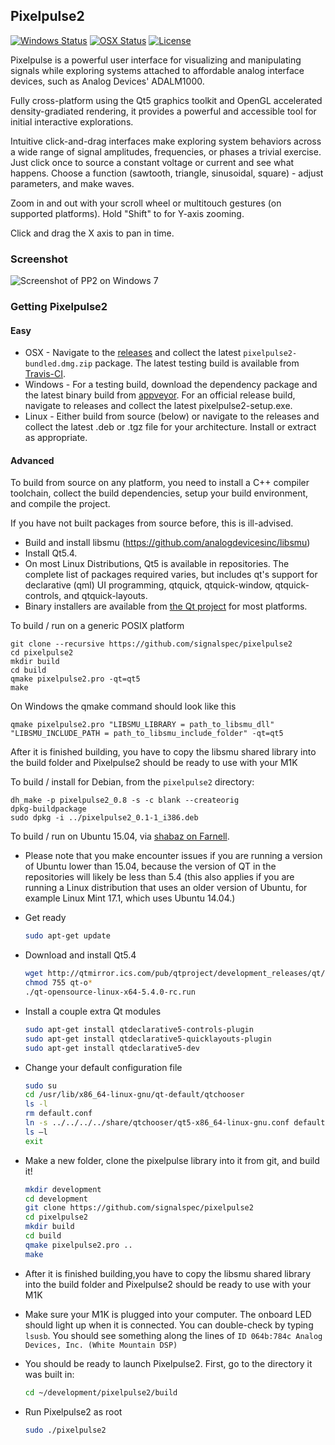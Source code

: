 ## Pixelpulse2

[![Windows Status](https://ci.appveyor.com/api/projects/status/32r7s2skrgm9ubva?svg=true)](https://ci.appveyor.com/project/analogdevicesinc/pixelpulse2/branch/master)
[![OSX Status](https://api.travis-ci.org/analogdevicesinc/Pixelpulse2.svg?branch=master&label=OSX)](https://travis-ci.org/analogdevicesinc/Pixelpulse2)
[![License](https://img.shields.io/badge/license-MPL-blue.svg)](https://github.com/analogdevicesinc/Pixelpulse2/blob/master/LICENSE)

Pixelpulse is a powerful user interface for visualizing and manipulating signals while exploring systems attached to affordable analog interface devices, such as Analog Devices' ADALM1000.

Fully cross-platform using the Qt5 graphics toolkit and OpenGL accelerated density-gradiated rendering, it provides a powerful and accessible tool for initial interactive explorations.

Intuitive click-and-drag interfaces make exploring system behaviors across a wide range of signal amplitudes, frequencies, or phases a trivial exercise. Just click once to source a constant voltage or current and see what happens. Choose a function (sawtooth, triangle, sinusoidal, square) - adjust parameters, and make waves.

Zoom in and out  with your scroll wheel or multitouch gestures (on supported platforms). Hold "Shift" to for Y-axis zooming.

Click and drag the X axis to pan in time.

### Screenshot

![Screenshot of PP2 on Windows 7](http://itdaniher.com/static/pp2_win7.png "Pixelpulse on Windows 7")

### Getting Pixelpulse2

#### Easy

* OSX - Navigate to the [releases](https://github.com/analogdevicesinc/pixelpulse2/releases) and collect the latest `pixelpulse2-bundled.dmg.zip` package. The latest testing build is available from [Travis-CI](http://pixelpulse2nightly.s3-website-us-east-1.amazonaws.com/pixelpulse2.dmg).
* Windows - For a testing build, download the dependency package and the latest binary build from [appveyor](https://ci.appveyor.com/project/analogdevicesinc/pixelpulse2/build/artifacts). For an official release build, navigate to releases and collect the latest pixelpulse2-setup.exe.
* Linux - Either build from source (below) or navigate to the releases and collect the latest .deb or .tgz file for your architecture. Install or extract as appropriate.

#### Advanced

To build from source on any platform, you need to install a C++ compiler toolchain, collect the build dependencies, setup your build environment, and compile the project.

If you have not built packages from source before, this is ill-advised.
* Build and install libsmu (https://github.com/analogdevicesinc/libsmu)
* Install Qt5.4.
 * On most Linux Distributions, Qt5 is available in repositories. The complete list of packages required varies, but includes qt's support for declarative (qml) UI programming, qtquick, qtquick-window, qtquick-controls, and qtquick-layouts.
 * Binary installers are available from [the Qt project](http://qtmirror.ics.com/pub/qtproject/development_releases/qt/5.4/5.4.0-rc/) for most platforms.

To build / run on a generic POSIX platform

    git clone --recursive https://github.com/signalspec/pixelpulse2
    cd pixelpulse2
    mkdir build
    cd build
    qmake pixelpulse2.pro -qt=qt5
    make

On Windows the qmake command should look like this

    qmake pixelpulse2.pro "LIBSMU_LIBRARY = path_to_libsmu_dll" "LIBSMU_INCLUDE_PATH = path_to_libsmu_include_folder" -qt=qt5

After it is finished building, you have to copy the libsmu shared library into the build folder and Pixelpulse2 should be ready to use with your M1K

To build / install for Debian, from the `pixelpulse2` directory:

    dh_make -p pixelpulse2_0.8 -s -c blank --createorig
    dpkg-buildpackage
    sudo dpkg -i ../pixelpulse2_0.1-1_i386.deb

To build / run on Ubuntu 15.04, via [shabaz on Farnell](http://www.element14.com/community/groups/test-and-measurement/blog/2015/02/14/getting-started-with-the-active-learning-module-adalm1000).  

 * Please note that you make encounter issues if you are running a version of Ubuntu lower than 15.04, because the version of QT in the repositories will likely be less than 5.4 (this also applies if you are running a Linux distribution that uses an older version of Ubuntu, for example Linux Mint 17.1, which uses Ubuntu 14.04.)

* Get ready

    ```bash
    sudo apt-get update
    ```

* Download and install Qt5.4

    ```bash
    wget http://qtmirror.ics.com/pub/qtproject/development_releases/qt/5.4/5.4.0-rc/qt-opensource-linux-x64-5.4.0-rc.run
    chmod 755 qt-o*
    ./qt-opensource-linux-x64-5.4.0-rc.run
    ```
    
* Install a couple extra Qt modules
    ```bash
    sudo apt-get install qtdeclarative5-controls-plugin
    sudo apt-get install qtdeclarative5-quicklayouts-plugin
    sudo apt-get install qtdeclarative5-dev
    ```

* Change your default configuration file

    ```bash
    sudo su
    cd /usr/lib/x86_64-linux-gnu/qt-default/qtchooser
    ls -l
    rm default.conf
    ln -s ../../../../share/qtchooser/qt5-x86_64-linux-gnu.conf default.conf
    ls –l
    exit
    ```

* Make a new folder, clone the pixelpulse library into it from git, and build it!

    ```bash
    mkdir development
    cd development
    git clone https://github.com/signalspec/pixelpulse2
    cd pixelpulse2
    mkdir build
    cd build
    qmake pixelpulse2.pro ..
    make
    ```

* After it is finished building,you have to copy the libsmu shared library into the build folder and Pixelpulse2 should be ready to use with your M1K
 * Make sure your M1K is plugged into your computer.  The onboard LED should light up when it is connected.  You can double-check by typing ```lsusb```.  You should see something along the lines of ```ID 064b:784c Analog Devices, Inc. (White Mountain DSP)```
 * You should be ready to launch Pixelpulse2. First, go to the directory it was built in:
    
    ```bash
    cd ~/development/pixelpulse2/build
    ```

 * Run Pixelpulse2 as root

    ```bash
    sudo ./pixelpulse2
    ```

